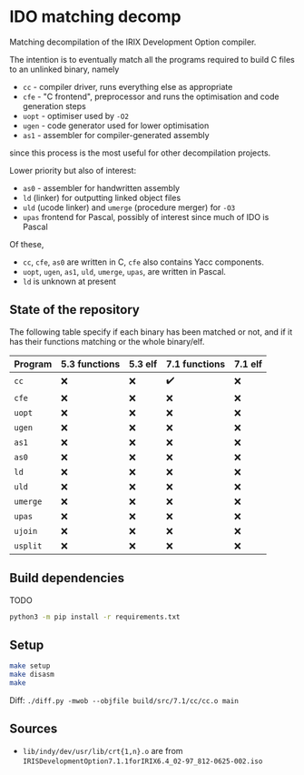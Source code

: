 # IDO matching decomp

Matching decompilation of the IRIX Development Option compiler.

The intention is to eventually match all the programs required to build C files to an unlinked binary, namely

- `cc` - compiler driver, runs everything else as appropriate
- `cfe` - "C frontend", preprocessor and runs the optimisation and code generation steps
- `uopt` - optimiser used by `-O2`
- `ugen` - code generator used for lower optimisation
- `as1` - assembler for compiler-generated assembly

since this process is the most useful for other decompilation projects.

Lower priority but also of interest:

- `as0` - assembler for handwritten assembly
- `ld` (linker) for outputting linked object files
- `uld` (ucode linker) and `umerge` (procedure merger) for `-O3`
- `upas` frontend for Pascal, possibly of interest since much of IDO is Pascal

Of these,

- `cc`, `cfe`, `as0` are written in C, `cfe` also contains Yacc components.
- `uopt`, `ugen`, `as1`, `uld`, `umerge`, `upas`, are written in Pascal.
- `ld` is unknown at present

## State of the repository

The following table specify if each binary has been matched or not, and if it has their functions matching or the whole binary/elf.

| Program   | 5.3 functions | 5.3 elf | 7.1 functions | 7.1 elf |
| -         | -   | -   | -   | -   |
| `cc`      | :x: | :x: | :heavy_check_mark: | :x: |
| `cfe`     | :x: | :x: | :x: | :x: |
| `uopt`    | :x: | :x: | :x: | :x: |
| `ugen`    | :x: | :x: | :x: | :x: |
| `as1`     | :x: | :x: | :x: | :x: |
| `as0`     | :x: | :x: | :x: | :x: |
| `ld`      | :x: | :x: | :x: | :x: |
| `uld`     | :x: | :x: | :x: | :x: |
| `umerge`  | :x: | :x: | :x: | :x: |
| `upas`    | :x: | :x: | :x: | :x: |
| `ujoin`   | :x: | :x: | :x: | :x: |
| `usplit`  | :x: | :x: | :x: | :x: |

## Build dependencies

TODO

```bash
python3 -m pip install -r requirements.txt
```

## Setup

```bash
make setup
make disasm
make
```

Diff: `./diff.py -mwob --objfile build/src/7.1/cc/cc.o main`

## Sources

- `lib/indy/dev/usr/lib/crt{1,n}.o` are from `IRISDevelopmentOption7.1.1forIRIX6.4_02-97_812-0625-002.iso`
